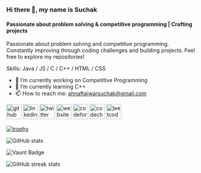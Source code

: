 ### Hi there 👋, my name is Suchak
#### Passionate about problem solving & competitive programming | Crafting projects
Passionate about problem solving and competitive programming. Constantly improving through coding challenges and building projects. Feel free to explore my repositories!

Skills: Java / JS / C / C++ / HTML / CSS

- 🔭 I’m currently working on Competitive Programming 
- 🌱 I’m currently learning C++ 
- 📫 How to reach me: ahnaftajwarsuchak@gmail.com 


[<img src='https://cdn.jsdelivr.net/npm/simple-icons@3.0.1/icons/github.svg' alt='github' height='40'>](https://github.com/atsuchak)  [<img src='https://cdn.jsdelivr.net/npm/simple-icons@3.0.1/icons/linkedin.svg' alt='linkedin' height='40'>](https://www.linkedin.com/in/atsuchak/)  [<img src='https://cdn.jsdelivr.net/npm/simple-icons@3.0.1/icons/twitter.svg' alt='twitter' height='40'>](https://twitter.com/atsuchak)  [<img src='https://cdn.jsdelivr.net/npm/simple-icons@3.0.1/icons/icloud.svg' alt='website' height='40'>](atsuchak.github.io)  [<img src='https://cdn.jsdelivr.net/npm/simple-icons@3.0.1/icons/codeforces.svg' alt='codeforces' height='40'>](https://codeforces.com/profile/atsuchak)  [<img src='https://cdn.jsdelivr.net/npm/simple-icons@3.0.1/icons/codechef.svg' alt='codechef' height='40'>](https://www.codechef.com/users/atsuchak)  [<img src='https://cdn.jsdelivr.net/npm/simple-icons@3.0.1/icons/leetcode.svg' alt='leetcode' height='40'>](https://leetcode.com/u/atsuchak/)  

[![trophy](https://github-profile-trophy.vercel.app/?username=atsuchak)](https://github.com/ryo-ma/github-profile-trophy)

![GitHub stats](https://github-readme-stats.vercel.app/api?username=atsuchak&show_icons=true&count_private=true)  

![Vaunt Badge](https://api.vaunt.dev/v1/github/entities/atsuchak/contributions?format=svg&private=true)  

![GitHub streak stats](https://streak-stats.demolab.com/?user=atsuchak)  

